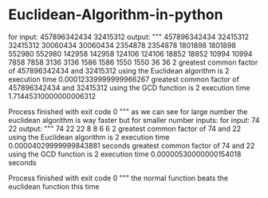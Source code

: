 # Euclidean-Algorithm-in-python
for input:
457896342434 32415312
output:
"""
457896342434 32415312
32415312 30060434
30060434 2354878
2354878 1801898
1801898 552980
552980 142958
142958 124106
124106 18852
18852 10994
10994 7858
7858 3136
3136 1586
1586 1550
1550 36
36 2
greatest common factor of 457896342434 and 32415312 using the Euclidean algorithm is 
2
execution time 0.00012339999999966267
greatest common factor of 457896342434 and 32415312 using the GCD function is 
2
execution time 1.71445310000000006312

Process finished with exit code 0
"""
as we can see for large number the euclidean algorithm is way faster
but for smaller number inputs:
for input:
74 22
output:
"""
74 22
22 8
8 6
6 2
greatest common factor of 74 and 22 using the Euclidean algorithm is 
2
execution time 0.00004029999999843881 seconds
greatest common factor of 74 and 22 using the GCD function is 
2
execution time 0.00000530000000154018 seconds

Process finished with exit code 0
"""
the normal function beats the euclidean function this time

